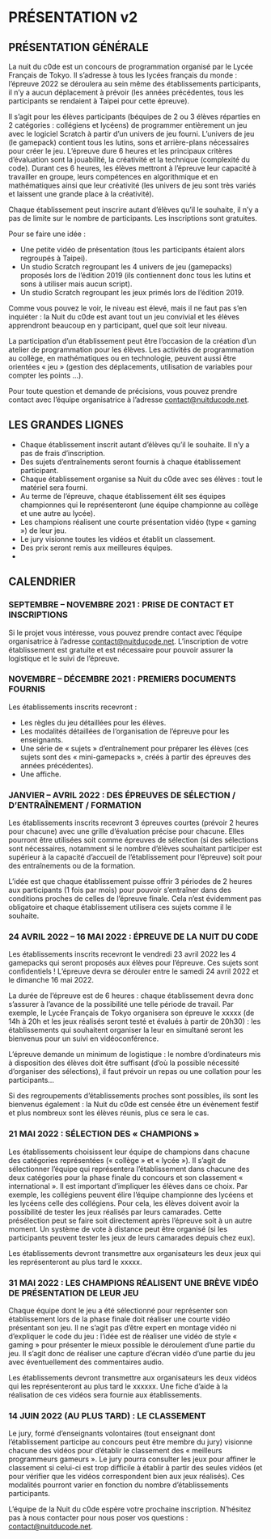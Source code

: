 # PRÉSENTATION v2

## PRÉSENTATION GÉNÉRALE
La nuit du c0de est un concours de programmation organisé par le Lycée Français de Tokyo. Il s’adresse à tous les lycées français du monde : l’épreuve 2022 se déroulera au sein même des établissements participants, il n’y a aucun déplacement à prévoir (les années précédentes, tous les participants se rendaient à Taipei pour cette épreuve).

Il s’agit pour les élèves participants (béquipes de 2 ou 3 élèves réparties en 2 catégories : collégiens et lycéens) de programmer entièrement un jeu avec le logiciel Scratch à partir d’un univers de jeu fourni. L’univers de jeu (le gamepack) contient tous les lutins, sons et arrière-plans nécessaires pour créer le jeu. L’épreuve dure 6 heures et les principaux critères d’évaluation sont la jouabilité, la créativité et la technique (complexité du code). Durant ces 6 heures, les élèves mettront à l’épreuve leur capacité à travailler en groupe, leurs compétences en algorithmique et en mathématiques ainsi que leur créativité (les univers de jeu sont très variés et laissent une grande place à la créativité).

Chaque établissement peut inscrire autant d’élèves qu’il le souhaite, il n’y a pas de limite sur le nombre de participants. Les inscriptions sont gratuites.

Pour se faire une idée :
* Une petite vidéo de présentation (tous les participants étaient alors regroupés à Taipei).
* Un studio Scratch regroupant les 4 univers de jeu (gamepacks) proposés lors de l’édition 2019 (ils contiennent donc tous les lutins et sons à utiliser mais aucun script).
* Un studio Scratch regroupant les jeux primés lors de l’édition 2019.

Comme vous pouvez le voir, le niveau est élevé, mais il ne faut pas s’en inquiéter : la Nuit du c0de est avant tout un jeu convivial et les élèves apprendront beaucoup en y participant, quel que soit leur niveau.

La participation d’un établissement peut être l’occasion de la création d’un atelier de programmation pour les élèves. Les activités de programmation au collège, en mathématiques ou en technologie, peuvent aussi être orientées « jeu » (gestion des déplacements, utilisation de variables pour compter les points …).

Pour toute question et demande de précisions, vous pouvez prendre contact avec l’équipe organisatrice à l’adresse contact@nuitducode.net.

## LES GRANDES LIGNES
* Chaque établissement inscrit autant d’élèves qu’il le souhaite. Il n’y a pas de frais d’inscription.
* Des sujets d’entraînements seront fournis à chaque établissement participant.
* Chaque établissement organise sa Nuit du c0de avec ses élèves : tout le matériel sera fourni.
* Au terme de l’épreuve, chaque établissement élit ses équipes championnes qui le représenteront (une équipe championne au collège et une autre au lycée).
* Les champions réalisent une courte présentation vidéo (type « gaming ») de leur jeu.
* Le jury visionne toutes les vidéos et établit un classement.
* Des prix seront remis aux meilleures équipes.
* 
## CALENDRIER
### SEPTEMBRE – NOVEMBRE 2021 : PRISE DE CONTACT ET INSCRIPTIONS
Si le projet vous intéresse, vous pouvez prendre contact avec l’équipe organisatrice à l’adresse contact@nuitducode.net. L’inscription de votre établissement est gratuite et est nécessaire pour pouvoir assurer la logistique et le suivi de l’épreuve.

### NOVEMBRE – DÉCEMBRE 2021 : PREMIERS DOCUMENTS FOURNIS
Les établissements inscrits recevront :

* Les règles du jeu détaillées pour les élèves.
* Les modalités détaillées de l’organisation de l’épreuve pour les enseignants.
* Une série de « sujets » d’entraînement pour préparer les élèves (ces sujets sont des « mini-gamepacks », créés à partir des épreuves des années précédentes).
* Une affiche.

### JANVIER – AVRIL 2022 : DES ÉPREUVES DE SÉLECTION / D’ENTRAÎNEMENT / FORMATION
Les établissements inscrits recevront 3 épreuves courtes (prévoir 2 heures pour chacune) avec une grille d’évaluation précise pour chacune. Elles pourront être utilisées soit comme épreuves de sélection (si des sélections sont nécessaires, notamment si le nombre d’élèves souhaitant participer est supérieur à la capacité d’accueil de l’établissement pour l’épreuve) soit pour des entraînements ou de la formation.

L’idée est que chaque établissement puisse offrir 3 périodes de 2 heures aux participants (1 fois par mois) pour pouvoir s’entraîner dans des conditions proches de celles de l’épreuve finale. Cela n’est évidemment pas obligatoire et chaque établissement utilisera ces sujets comme il le souhaite.

### 24 AVRIL 2022 – 16 MAI 2022 : ÉPREUVE DE LA NUIT DU C0DE
Les établissements inscrits recevront le vendredi 23 avril 2022 les 4 gamepacks qui seront proposés aux élèves pour l’épreuve. Ces sujets sont confidentiels ! L’épreuve devra se dérouler entre le samedi 24 avril 2022 et le dimanche 16 mai 2022.

La durée de l’épreuve est de 6 heures : chaque établissement devra donc s’assurer à l’avance de la possibilité une telle période de travail. Par exemple, le Lycée Français de Tokyo organisera son épreuve le xxxxx (de 14h à 20h et les jeux réalisés seront testé et évalués à partir de 20h30) : les établissements qui souhaitent organiser la leur en simultané seront les bienvenus pour un suivi en vidéoconférence.

L’épreuve demande un minimum de logistique : le nombre d’ordinateurs mis à disposition des élèves doit être suffisant (d’où la possible nécessité d’organiser des sélections), il faut prévoir un repas ou une collation pour les participants…

Si des regroupements d’établissements proches sont possibles, ils sont les bienvenus également : la Nuit du c0de est censée être un évènement festif et plus nombreux sont les élèves réunis, plus ce sera le cas.

### 21 MAI 2022 : SÉLECTION DES « CHAMPIONS »
Les établissements choisissent leur équipe de champions dans chacune des catégories représentées (« collège » et « lycée »). Il s’agit de sélectionner l’équipe qui représentera l’établissement dans chacune des deux catégories pour la phase finale du concours et son classement « international ». Il est important d’impliquer les élèves dans ce choix. Par exemple, les collégiens peuvent élire l’équipe championne des lycéens et les lycéens celle des collégiens. Pour cela, les élèves doivent avoir la possibilité de tester les jeux réalisés par leurs camarades. Cette présélection peut se faire soit directement après l’épreuve soit à un autre moment. Un système de vote à distance peut être organisé (si les participants peuvent tester les jeux de leurs camarades depuis chez eux).

Les établissements devront transmettre aux organisateurs les deux jeux qui les représenteront au plus tard le xxxxx.

### 31 MAI 2022 : LES CHAMPIONS RÉALISENT UNE BRÈVE VIDÉO DE PRÉSENTATION DE LEUR JEU
Chaque équipe dont le jeu a été sélectionné pour représenter son établissement lors de la phase finale doit réaliser une courte vidéo présentant son jeu. Il ne s’agit pas d’être expert en montage vidéo ni d’expliquer le code du jeu : l’idée est de réaliser une vidéo de style « gaming » pour présenter le mieux possible le déroulement d’une partie du jeu. Il s’agit donc de réaliser une capture d’écran vidéo d’une partie du jeu avec éventuellement des commentaires audio.

Les établissements devront transmettre aux organisateurs les deux vidéos qui les représenteront au plus tard le xxxxxx. Une fiche d’aide à la réalisation de ces vidéos sera fournie aux établissements.

### 14 JUIN 2022 (AU PLUS TARD) : LE CLASSEMENT
Le jury, formé d’enseignants volontaires (tout enseignant dont l’établissement participe au concours peut être membre du jury) visionne chacune des vidéos pour d’établir le classement des « meilleurs programmeurs gameurs ». Le jury pourra consulter les jeux pour affiner le classement si celui-ci est trop difficile à établir à partir des seules vidéos (et pour vérifier que les vidéos correspondent bien aux jeux réalisés). Ces modalités pourront varier en fonction du nombre d’établissements participants.

L’équipe de la Nuit du c0de espère votre prochaine inscription. N’hésitez pas à nous contacter pour nous poser vos questions : contact@nuitducode.net.
